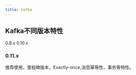 ```yaml
---
title: kafka
---
```


## Kafka不同版本特性
0.8.x
0.10.x
### 0.11.x
推荐使用，里程碑版本，Exactly-once,消息幂等性，事务等特性。
##
##
